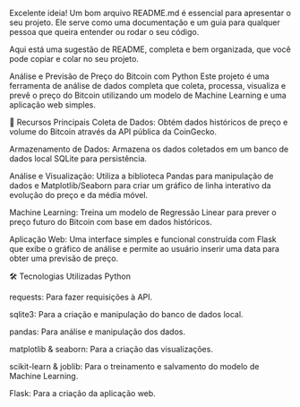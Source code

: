 Excelente ideia! Um bom arquivo README.md é essencial para apresentar o seu projeto. Ele serve como uma documentação e um guia para qualquer pessoa que queira entender ou rodar o seu código.

Aqui está uma sugestão de README, completa e bem organizada, que você pode copiar e colar no seu projeto.

Análise e Previsão de Preço do Bitcoin com Python
Este projeto é uma ferramenta de análise de dados completa que coleta, processa, visualiza e prevê o preço do Bitcoin utilizando um modelo de Machine Learning e uma aplicação web simples.

🚀 Recursos Principais
Coleta de Dados: Obtém dados históricos de preço e volume do Bitcoin através da API pública da CoinGecko.

Armazenamento de Dados: Armazena os dados coletados em um banco de dados local SQLite para persistência.

Análise e Visualização: Utiliza a biblioteca Pandas para manipulação de dados e Matplotlib/Seaborn para criar um gráfico de linha interativo da evolução do preço e da média móvel.

Machine Learning: Treina um modelo de Regressão Linear para prever o preço futuro do Bitcoin com base em dados históricos.

Aplicação Web: Uma interface simples e funcional construída com Flask que exibe o gráfico de análise e permite ao usuário inserir uma data para obter uma previsão de preço.

🛠️ Tecnologias Utilizadas
Python

requests: Para fazer requisições à API.

sqlite3: Para a criação e manipulação do banco de dados local.

pandas: Para análise e manipulação dos dados.

matplotlib & seaborn: Para a criação das visualizações.

scikit-learn & joblib: Para o treinamento e salvamento do modelo de Machine Learning.

Flask: Para a criação da aplicação web.
